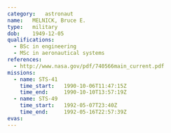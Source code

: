 ```yaml
---
category:	astronaut
name:	MELNICK, Bruce E.
type:	military
dob:	1949-12-05
qualifications:
  - BSc in engineering
  - MSc in aeronautical systems
references:
  - http://www.nasa.gov/pdf/740566main_current.pdf
missions:
  - name: STS-41
    time_start:   1990-10-06T11:47:15Z
    time_end:     1990-10-10T13:57:19Z
  - name: STS-49
    time_start:   1992-05-07T23:40Z
    time_end:     1992-05-16T22:57:39Z
evas:
---
```

